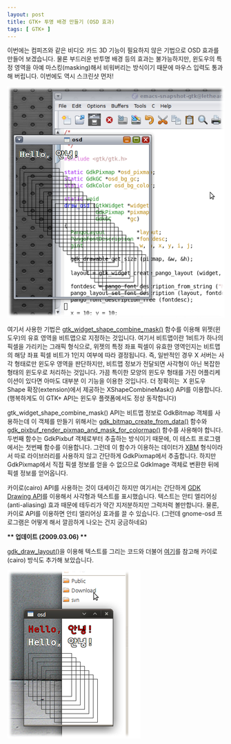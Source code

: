 ```yaml
---
layout: post
title: GTK+ 투명 배경 만들기 (OSD 효과)
tags: [ GTK+ ]
---
```


이번에는 컴피즈와 같은 비디오 카드 3D 기능이 필요하지 않은 기법으로 OSD 효과를 만들어 보겠습니다. 물론 부드러운 반투명 배경 등의 효과는 불가능하지만, 윈도우의 특정 영역을 아예 마스킹(masking)해서 비워버리는 방식이기 때문에 마우스 입력도 통과해 버립니다. 이번에도 역시 스크린샷 먼저!

![](/figures/osd-test.png)

여기서 사용한 기법은 [gtk\_widget\_shape\_combine\_mask()](http://library.gnome.org/devel/gtk/stable/GtkWidget.html#gtk-widget-shape-combine-mask) 함수를 이용해 위젯(윈도우)의 유효 영역을 비트맵으로 지정하는 것입니다. 여기서 비트맵이란 1비트가 하나의 픽셀을 가리키는 그래픽 형식으로, 위젯의 특정 좌표 픽셀이 유효한 영역인지는 비트맵의 해당 좌표 픽셀 비트가 1인지 여부에 따라 결정됩니다. 즉, 일반적인 경우 X 서버는 사각 형태로만 윈도우 영역을 판단하지만, 비트맵 정보가 전달되면 사각형이 아닌 복잡한 형태의 윈도우로 처리하는 것입니다. 가끔 특이한 모양의 윈도우 형태를 가진 어플리케이션이 있다면 아마도 대부분 이 기능을 이용한 것입니다. 더 정확히는  X 윈도우 Shape 확장(extension)에서 제공하는 XShapeCombineMask() API를 이용합니다. (행복하게도 이 GTK+ API는 윈도우 플랫폼에서도 정상 동작합니다)

gtk\_widget\_shape\_combine\_mask() API는 비트맵 정보로 GdkBitmap 객체를 사용하는데 이 객체를 만들기 위해서는 [gdk\_bitmap\_create\_from\_data()](http://library.gnome.org/devel/gdk/stable/gdk-Bitmaps-and-Pixmaps.html#gdk-bitmap-create-from-data) 함수와 [gdk\_pixbuf\_render\_pixmap\_and\_mask\_for\_colormap()](http://library.gnome.org/devel/gdk/stable/gdk-Pixbufs.html#gdk-pixbuf-render-pixmap-and-mask-for-colormap) 함수를 사용해야 합니다. 두번째 함수는 GdkPixbuf 객체로부터 추출하는 방식이기 때문에, 이 테스트 프로그램에서는 첫번째 함수를 이용합니다. 그런데 이 함수가 이용하는 데이터가 [XBM](http://en.wikipedia.org/wiki/XBM) 형식이라서 따로 라이브러리를 사용하지 않고 간단하게 GdkPixmap에서 추출합니다. 하지만 GdkPixmap에서 직접 픽셀 정보를 얻을 수 없으므로 GdkImage 객체로 변환한 뒤에 픽셀 정보를 얻어옵니다.

카이로(cairo) API를 사용하는 것이 대세이긴 하지만 여기서는 간단하게 [GDK Drawing API](http://library.gnome.org/devel/gdk/stable/gdk-Drawing-Primitives.html)를 이용해서 사각형과 텍스트를 표시했습니다. 텍스트는 안티 엘리어싱(anti-aliasing) 효과 때문에 테두리가 약간 지저분하지만 그럭저럭 볼만합니다. 물론, 카이로 API를 이용하면 안티 엘리어싱 효과를 끌 수 있습니다. (그런데 gnome-osd 프로그램은 어떻게 해서 깔끔하게 나오는 건지 궁금하네요)

**\*\* 업데이트 (2009.03.06) \*\***

[gdk\_draw\_layout()](http://library.gnome.org/devel/gdk/stable/gdk-Drawing-Primitives.html#gdk-draw-layout)을 이용해 텍스트를 그리는 코드와 더불어 [여기](http://live.gnome.org/OutlineLabel)를 참고해 카이로(cairo) 방식도 추가해 보았습니다.

![](/figures/osd-with-cairo.png)
